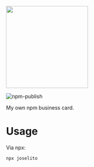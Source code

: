 <img src="https://joseli.to/logo-white.svg" width="224">

![npm-publish](https://github.com/breakzplatform/card/workflows/npm-publish/badge.svg)

My own npm business card.

# Usage
Via npx:
```
npx joselito
```
